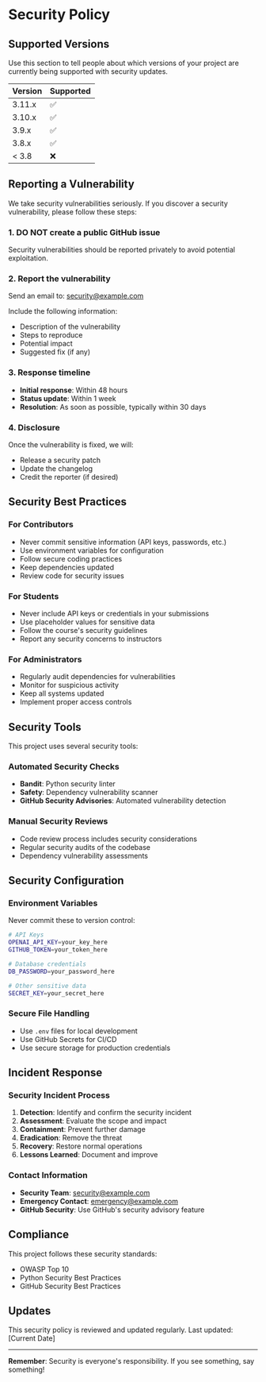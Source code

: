 # Security Policy

## Supported Versions

Use this section to tell people about which versions of your project are currently being supported with security updates.

| Version | Supported          |
| ------- | ------------------ |
| 3.11.x  | :white_check_mark: |
| 3.10.x  | :white_check_mark: |
| 3.9.x   | :white_check_mark: |
| 3.8.x   | :white_check_mark: |
| < 3.8   | :x:                |

## Reporting a Vulnerability

We take security vulnerabilities seriously. If you discover a security vulnerability, please follow these steps:

### 1. **DO NOT** create a public GitHub issue
Security vulnerabilities should be reported privately to avoid potential exploitation.

### 2. Report the vulnerability
Send an email to: [security@example.com](mailto:security@example.com)

Include the following information:
- Description of the vulnerability
- Steps to reproduce
- Potential impact
- Suggested fix (if any)

### 3. Response timeline
- **Initial response**: Within 48 hours
- **Status update**: Within 1 week
- **Resolution**: As soon as possible, typically within 30 days

### 4. Disclosure
Once the vulnerability is fixed, we will:
- Release a security patch
- Update the changelog
- Credit the reporter (if desired)

## Security Best Practices

### For Contributors
- Never commit sensitive information (API keys, passwords, etc.)
- Use environment variables for configuration
- Follow secure coding practices
- Keep dependencies updated
- Review code for security issues

### For Students
- Never include API keys or credentials in your submissions
- Use placeholder values for sensitive data
- Follow the course's security guidelines
- Report any security concerns to instructors

### For Administrators
- Regularly audit dependencies for vulnerabilities
- Monitor for suspicious activity
- Keep all systems updated
- Implement proper access controls

## Security Tools

This project uses several security tools:

### Automated Security Checks
- **Bandit**: Python security linter
- **Safety**: Dependency vulnerability scanner
- **GitHub Security Advisories**: Automated vulnerability detection

### Manual Security Reviews
- Code review process includes security considerations
- Regular security audits of the codebase
- Dependency vulnerability assessments

## Security Configuration

### Environment Variables
Never commit these to version control:
```bash
# API Keys
OPENAI_API_KEY=your_key_here
GITHUB_TOKEN=your_token_here

# Database credentials
DB_PASSWORD=your_password_here

# Other sensitive data
SECRET_KEY=your_secret_here
```

### Secure File Handling
- Use `.env` files for local development
- Use GitHub Secrets for CI/CD
- Use secure storage for production credentials

## Incident Response

### Security Incident Process
1. **Detection**: Identify and confirm the security incident
2. **Assessment**: Evaluate the scope and impact
3. **Containment**: Prevent further damage
4. **Eradication**: Remove the threat
5. **Recovery**: Restore normal operations
6. **Lessons Learned**: Document and improve

### Contact Information
- **Security Team**: [security@example.com](mailto:security@example.com)
- **Emergency Contact**: [emergency@example.com](mailto:emergency@example.com)
- **GitHub Security**: Use GitHub's security advisory feature

## Compliance

This project follows these security standards:
- OWASP Top 10
- Python Security Best Practices
- GitHub Security Best Practices

## Updates

This security policy is reviewed and updated regularly. Last updated: [Current Date]

---

**Remember**: Security is everyone's responsibility. If you see something, say something! 